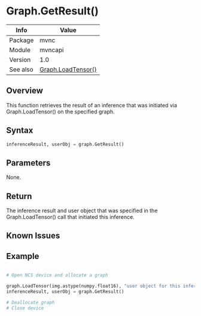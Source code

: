 # Graph.GetResult()

|Info      | Value |
|----------|---------------|
|Package   |  mvnc         |
|Module    |  mvncapi      |
|Version   |  1.0          |
|See also  |[Graph.LoadTensor()](Graph.LoadTensor.md)|

## Overview
This function retrieves the result of an inference that was initiated via Graph.LoadTensor() on the specified graph.  

## Syntax
```python
inferenceResult, userObj = graph.GetResult()
```

## Parameters
None.

## Return
The inference result and user object that was specified in the Graph.LoadTensor() call that initiated this inference.

## Known Issues

## Example
```python

# Open NCS device and allocate a graph

graph.LoadTensor(img.astype(numpy.float16), "user object for this inference")
inferenceResult, userObj = graph.GetResult()

# Deallocate graph
# Close device

```
